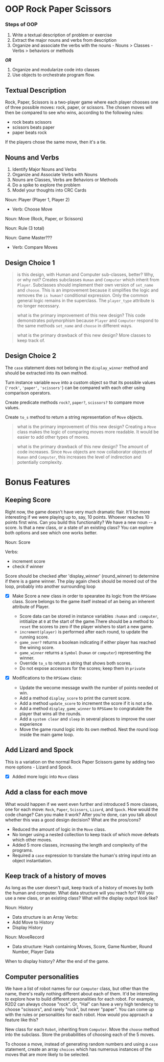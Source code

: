 # OOP Rock Paper Scissors

### Steps of OOP
  1. Write a textual description of problem or exercise
  2. Extract the major nouns and verbs from description
  3. Organize and associate the verbs with the nouns
    - Nouns > Classes
    - Verbs > behaviors or methods

***OR***

  1. Organize and modularize code into classes
  2. Use objects to orchestrate program flow.

## Textual Description

Rock, Paper, Scissors is a two-player game where each player chooses one of three possible moves: rock, paper, or scissors. The chosen moves will then be compared to see who wins, according to the following rules:

  - rock beats scissors
  - scissors beats paper
  - paper beats rock

If the players chose the same move, then it's a tie.

## Nouns and Verbs

1. Identify Major Nouns and Verbs
2. Organize and Associate Verbs with Nouns
3. Nouns are Classes, Verbs are Behaviors or Methods
4. Do a spike to explore the problem
5. Model your thoughts into CRC Cards

Noun: Player (Player 1, Player 2)
  - Verb: Choose Move

Noun: Move (Rock, Paper, or Scissors)

Noun: Rule (3 total)

Noun: Game Master???
  - Verb: Compare Moves

## Design Choice 1

>is this design, with Human and Computer sub-classes, better? Why, or why not?
Creates subclasses `Human` and `Computer` which inherit from `Player`. Subclasses should implement their own version of `set_name` and `choose`. This is an improvement because it simplifies the logic and removes the `is human?` conditional expression. Only the common general logic remains in the superclass. The `player_type` attribute is no longer necessary.

> what is the primary improvement of this new design?
This code demonstrates polymorphism because `Player` and `Computer` respond to the same methods `set_name` and `choose` in different ways.

> what is the primary drawback of this new design?
More classes to keep track of.

## Design Choice 2

The `case` statement does not belong in the `display_winner` method and should be extracted into its own method.

Turn instance variable `move` into a custom object so that its possible values (`'rock'`, `'paper'`, `'scissors'`) can be compared with each other using comparison operators.

Create predicate methods `rock?`, `paper?`, `scissors?` to compare move values.

Create `to_s` method to return a string representation of `Move` objects.

> what is the primary improvement of this new design?
Creating a `Move` class makes the logic of comparing moves more readable. It would be easier to add other types of moves.

> what is the primary drawback of this new design?
The amount of code increases. Since `Move` objects are now collaborator objects of `Human` and `Computer`, this increases the level of indirection and potentially complexity.

# Bonus Features

## Keeping Score

Right now, the game doesn't have very much dramatic flair. It'll be more interesting if we were playing up to, say, 10 points. Whoever reaches 10 points first wins. Can you build this functionality? We have a new noun -- a score. Is that a new class, or a state of an existing class? You can explore both options and see which one works better.

Noun: Score

Verbs:
  - increment score
  - check if winner

Score should be checked after 'display_winner' (round_winner) to determine if there is a game winner. The play again check should be moved out of the loop, probably into another surrounding loop

- [x] Make Score a new class in order to spearatee its logic from the `RPSGame` class. Score belongs to the game itself instead of an being an inherent attribute of Player.
  - Score data can be stored in instance variables `:human` and `:computer`, intitialize at `0` at the start of the game.There should be a method to `reset` the scores to zero if the player wishers to start a new game.
  - `increment(player)` is performed after each round, to update the running score.
  - `game_over?` returns a boolean indicating if either player has reached the wining score.
  - `game_winner` returns a `Symbol` (`human` or `computer`) representing the winner.
  - Override `to_s` to return a string that shows both scores.
  - Do not expose accessors for the scores; keep them in `private`

- [x] Modifications to the `RPSGame` class:
  - Update the wecome message wwith the number of points needed ot win.
  - Add a method `display_score` to print the current score.
  - Add a method `update_score` to increment the score if it is not a tie.
  - Add a method `display_game_winner` to `RPSGame` to congratulate the player that wins all the rounds.
  - Add a `system clear` and `sleep` in several places to improve the user experience
  - Move the game round logic into its own method. Nest the round loop inside the main game loop.

## Add Lizard and Spock

This is a variation on the normal Rock Paper Scissors game by adding two more options - Lizard and Spock.

- [x] Added more logic into `Move` class

## Add a class for each move

What would happen if we went even further and introduced 5 more classes, one for each move: `Rock`, `Paper`, `Scissors`, `Lizard`, and `Spock`. How would the code change? Can you make it work? After you're done, can you talk about whether this was a good design decision? What are the pros/cons?

- Reduced the amount of logic in the `Move` class.
- No longer using a nested collection to keep track of which move defeats which other moves.
- Added 5 more classes, increasing the length and complexity of the programs.
- Required a `case` expression to translate the human's string input into an object instantiation.

## Keep track of a history of moves

As long as the user doesn't quit, keep track of a history of moves by both the human and computer. What data structure will you reach for? Will you use a new class, or an existing class? What will the display output look like?

Noun: History
- Data structure is an Array
Verbs:
- Add Move to History
- Display History

Noun: MoveRecord
- Data structure: Hash containing Moves, Score, Game Number, Round Number, Player Data

When to display history? After the end of the game.

## Computer personalities

We have a list of robot names for our `Computer` class, but other than the name, there's really nothing different about each of them. It'd be interesting to explore how to build different personalities for each robot. For example, R2D2 can always choose "rock". Or, "Hal" can have a very high tendency to choose "scissors", and rarely "rock", but never "paper". You can come up with the rules or personalities for each robot. How would you approach a feature like this?

New class for each `Robot`, inheriting from `Computer`. Move the `choose` method into the subclass. Store the probabilities of choosing each of the 5 moves.

To choose a move, instead of generating random numbers and using a `case` statement, create an array `choices` which has numerous instances of the moves that are more likely to be selected.